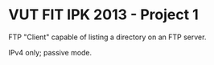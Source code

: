 VUT FIT IPK 2013 - Project 1
============================

FTP "Client" capable of listing a directory on an FTP server.

IPv4 only; passive mode.
